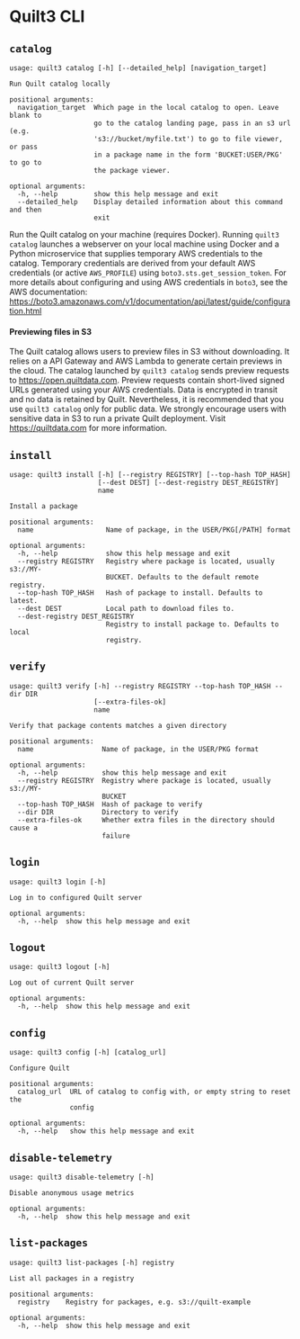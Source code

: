 # Quilt3 CLI

## `catalog`
```
usage: quilt3 catalog [-h] [--detailed_help] [navigation_target]

Run Quilt catalog locally

positional arguments:
  navigation_target  Which page in the local catalog to open. Leave blank to
                     go to the catalog landing page, pass in an s3 url (e.g.
                     's3://bucket/myfile.txt') to go to file viewer, or pass
                     in a package name in the form 'BUCKET:USER/PKG' to go to
                     the package viewer.

optional arguments:
  -h, --help         show this help message and exit
  --detailed_help    Display detailed information about this command and then
                     exit
```

Run the Quilt catalog on your machine (requires Docker). Running
`quilt3 catalog` launches a webserver on your local machine using
Docker and a Python microservice that supplies temporary AWS
credentials to the catalog. Temporary credentials are derived from
your default AWS credentials (or active `AWS_PROFILE`) using
`boto3.sts.get_session_token`. For more details about configuring and
using AWS credentials in `boto3`, see the AWS documentation: 
https://boto3.amazonaws.com/v1/documentation/api/latest/guide/configuration.html

#### Previewing files in S3
The Quilt catalog allows users to preview files in S3 without
downloading. It relies on a API Gateway and AWS Lambda to generate
certain previews in the cloud. The catalog launched by `quilt3
catalog` sends preview requests to https://open.quiltdata.com. Preview
requests contain short-lived signed URLs generated using your AWS
credentials. Data is encrypted in transit and no data is retained by Quilt.
Nevertheless, it is recommended that you use `quilt3 catalog` only for public data.
We strongly encourage users with
sensitive data in S3 to run a private Quilt deployment. Visit
https://quiltdata.com for more information.

## `install`
```
usage: quilt3 install [-h] [--registry REGISTRY] [--top-hash TOP_HASH]
                      [--dest DEST] [--dest-registry DEST_REGISTRY]
                      name

Install a package

positional arguments:
  name                  Name of package, in the USER/PKG[/PATH] format

optional arguments:
  -h, --help            show this help message and exit
  --registry REGISTRY   Registry where package is located, usually s3://MY-
                        BUCKET. Defaults to the default remote registry.
  --top-hash TOP_HASH   Hash of package to install. Defaults to latest.
  --dest DEST           Local path to download files to.
  --dest-registry DEST_REGISTRY
                        Registry to install package to. Defaults to local
                        registry.
```
## `verify`
```
usage: quilt3 verify [-h] --registry REGISTRY --top-hash TOP_HASH --dir DIR
                     [--extra-files-ok]
                     name

Verify that package contents matches a given directory

positional arguments:
  name                 Name of package, in the USER/PKG format

optional arguments:
  -h, --help           show this help message and exit
  --registry REGISTRY  Registry where package is located, usually s3://MY-
                       BUCKET
  --top-hash TOP_HASH  Hash of package to verify
  --dir DIR            Directory to verify
  --extra-files-ok     Whether extra files in the directory should cause a
                       failure
```
## `login`
```
usage: quilt3 login [-h]

Log in to configured Quilt server

optional arguments:
  -h, --help  show this help message and exit
```
## `logout`
```
usage: quilt3 logout [-h]

Log out of current Quilt server

optional arguments:
  -h, --help  show this help message and exit
```
## `config`
```
usage: quilt3 config [-h] [catalog_url]

Configure Quilt

positional arguments:
  catalog_url  URL of catalog to config with, or empty string to reset the
               config

optional arguments:
  -h, --help   show this help message and exit
```
## `disable-telemetry`
```
usage: quilt3 disable-telemetry [-h]

Disable anonymous usage metrics

optional arguments:
  -h, --help  show this help message and exit
```
## `list-packages`
```
usage: quilt3 list-packages [-h] registry

List all packages in a registry

positional arguments:
  registry    Registry for packages, e.g. s3://quilt-example

optional arguments:
  -h, --help  show this help message and exit
```
